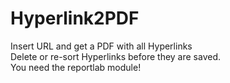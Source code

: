 Hyperlink2PDF
=============

Insert URL and get a PDF with all Hyperlinks<br />
Delete or re-sort Hyperlinks before they are saved.<br />
You need the reportlab module!<br />
